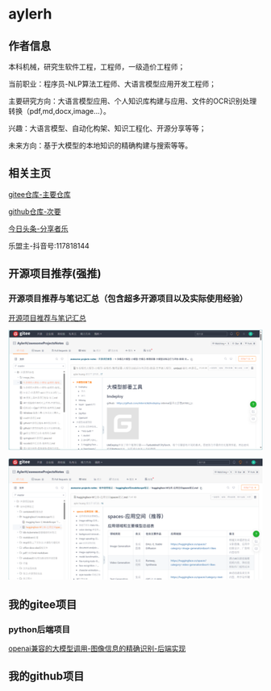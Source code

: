 # aylerh
## 作者信息
本科机械，研究生软件工程，工程师，一级造价工程师；  

当前职业：程序员-NLP算法工程师、大语言模型应用开发工程师；  

主要研究方向：大语言模型应用、个人知识库构建与应用、文件的OCR识别处理转换（pdf,md,docx,image...）。  

兴趣：大语言模型、自动化构架、知识工程化、开源分享等等；  

未来方向：基于大模型的本地知识的精确构建与搜索等等。

## 相关主页
[gitee仓库-主要仓库](https://gitee.com/aylerh/projects)  

[github仓库-次要](https://github.com/AylerH?tab=repositories)  

[今日头条-分享者乐](https://www.toutiao.com/c/user/token/MS4wLjABAAAApOlpA9AGaulWamwdTJAf72NWkEeWoawdMJnxhcmSQT8/?source=mine_profile&log_from=5e170283a10118_1745978195004&wid=1747451886105)  

乐盟主-抖音号:117818144  

## 开源项目推荐(强推)
### 开源项目推荐与笔记汇总（包含超多开源项目以及实际使用经验）
[开源项目推荐与笔记汇总](https://gitee.com/aylerh/awesome-projects-notes)  

![开源项目推荐-概览](
https://raw.githubusercontent.com/AylerH/ImagehostingOnlineUrl/master/image_files/20250517153329362.png)

![软件使用笔记-概览](https://raw.githubusercontent.com/AylerH/ImagehostingOnlineUrl/master/image_files/20250517153442949.png) 


## 我的gitee项目
### python后端项目
[openai兼容的大模型调用-图像信息的精确识别-后端实现](https://gitee.com/aylerh/openai-proxy-project)  

## 我的github项目


